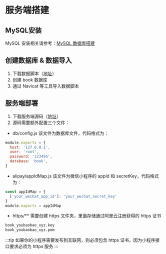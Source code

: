 # 服务端搭建

## MySQL安装
MySQL 安装相关请参考：[MySQL 数据库搭建](https://www.youbaobao.xyz/admin-docs/guide/exercise/prepare.html#mysql-%E6%95%B0%E6%8D%AE%E5%BA%93%E6%90%AD%E5%BB%BA)

## 创建数据库 & 数据导入
1. 下载数据脚本（[地址](https://www.youbaobao.xyz/mpvue-res/book.sql)）
2. 创建 book 数据库
3. 通过 Navicat 等工具导入数据脚本

## 服务端部署
1. 下载服务端源码（[地址](https://git.imooc.com/coding-376/mpvue-imooc-node)）
2. 源码需要额外配置三个文件：
- db/config.js 该文件为数据库文件，代码格式为：
```js
module.exports = {
  host: '127.0.0.1',
  user: 'root',
  password: '123456',
  database: 'book',
}
``` 

- alipay/appIdMap.js 该文件为微信小程序的 appId 和 secretKey，代码格式为：
```js
const appIdMap = {
  ['your_wechat_app_id']: 'your_wechat_secret_key'
}
module.exports = appIdMap
```

- https/** 需要创建 https 文件夹，里面存储通过阿里云注册获得的 https 证书
```bash
book_youbaobao_xyz.key
book_youbaobao_xyz.pem
```
:::tip
如果你的小程序需要发布到互联网，则必须包含 https 证书，因为小程序接口要求必须为 https 服务
:::
